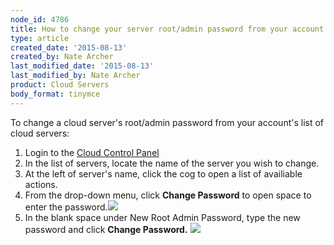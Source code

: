 ```yaml
---
node_id: 4786
title: How to change your server root/admin password from your account
type: article
created_date: '2015-08-13'
created_by: Nate Archer
last_modified_date: '2015-08-13'
last_modified_by: Nate Archer
product: Cloud Servers
body_format: tinymce
---
```


To change a cloud server's root/admin password from your account's list
of cloud servers:

1.  Login to the [Cloud Control Panel](https://mycloud.rackspace.com/)
2.  In the list of servers, locate the name of the server you wish
    to change.
3.  At the left of server's name, click the cog to open a list of
    availiable actions.
4.  From the drop-down menu, click **Change Password** to open space to
    enter the
    password.![](/knowledge_center/sites/default/files/Screen%20Shot%202015-08-11%20at%201.14.10%20PM.png)
5.  In the blank space under New Root Admin Password, type the new
    password and
    click **Change Password.** ![](/knowledge_center/sites/default/files/Screen%20Shot%202015-08-11%20at%201.16.28%20PM.png)


